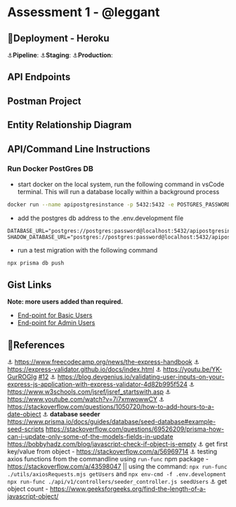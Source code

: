 # Assessment 1 - @leggant
## :rocket:Deployment - Heroku 
:anchor:__Pipeline__: 
:anchor:__Staging__: 
:anchor:__Production__: 
## API Endpoints
## Postman Project
## Entity Relationship Diagram
## API/Command Line Instructions

### Run Docker PostGres DB
- start docker on the local system, run the following command in vsCode terminal. This will run a database locally within a background process
```bash
docker run --name apipostgresinstance -p 5432:5432 -e POSTGRES_PASSWORD=password -d postgres
```
- add the postgres db address to the .env.development file
```plaintext
DATABASE_URL="postgres://postgres:password@localhost:5432/apipostgresinstance"
SHADOW_DATABASE_URL="postgres://postgres:password@localhost:5432/apipostgresinstance"
```
- run a test migration with the following command
```bash
npx prisma db push
```

## Gist Links
__Note: more users added than required.__
- [End-point for Basic Users](https://gist.github.com/leggant/0bba24ff5402123c0a1301df853c5541)
- [End-point for Admin Users](https://gist.github.com/leggant/55140b7528dae48661395db873568dfe)
## :bookmark_tabs:References 	
:anchor: https://www.freecodecamp.org/news/the-express-handbook
:anchor: https://express-validator.github.io/docs/index.html
:anchor: https://youtu.be/YK-GurROGIg [#12](https://github.com/otago-polytechnic-bit-courses/assessment-1-node-js-restful-api-leggant/issues/12)
:anchor: https://blog.devgenius.io/validating-user-inputs-on-your-express-js-application-with-express-validator-4d82b995f524
:anchor: https://www.w3schools.com/jsref/jsref_startswith.asp
:anchor: https://www.youtube.com/watch?v=7i7xmwowwCY
:anchor: https://stackoverflow.com/questions/1050720/how-to-add-hours-to-a-date-object
:anchor: __database seeder__ https://www.prisma.io/docs/guides/database/seed-database#example-seed-scripts
https://stackoverflow.com/questions/69526209/prisma-how-can-i-update-only-some-of-the-models-fields-in-update
https://bobbyhadz.com/blog/javascript-check-if-object-is-empty
:anchor: get first key/value from object - https://stackoverflow.com/a/56969714
:anchor: testing axios functions from the commandline using `run-func` npm package - https://stackoverflow.com/a/43598047 || using the command: `npx run-func ./utils/axiosRequests.mjs getUsers` and `npx env-cmd -f .env.development npx run-func ./api/v1/controllers/seeder_controller.js seedUsers`
:anchor: get object count - https://www.geeksforgeeks.org/find-the-length-of-a-javascript-object/ 



